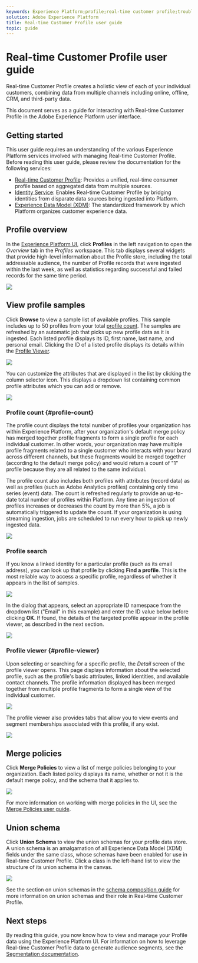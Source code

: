 ```yaml
---
keywords: Experience Platform;profile;real-time customer profile;troubleshooting;API
solution: Adobe Experience Platform
title: Real-time Customer Profile user guide
topic: guide
---
```


# Real-time Customer Profile user guide

Real-time Customer Profile creates a holistic view of each of your individual customers, combining data from multiple channels including online, offline, CRM, and third-party data.

This document serves as a guide for interacting with Real-time Customer Profile in the Adobe Experience Platform user interface.

## Getting started

This user guide requires an understanding of the various Experience Platform services involved with managing Real-time Customer Profile. Before reading this user guide, please review the documentation for the following services:

* [Real-time Customer Profile](../home.md): Provides a unified, real-time consumer profile based on aggregated data from multiple sources.
* [Identity Service](../../identity-service/home.md): Enables Real-time Customer Profile by bridging identities from disparate data sources being ingested into Platform.
* [Experience Data Model (XDM)](../../xdm/home.md): The standardized framework by which Platform organizes customer experience data.

## Profile overview

In the [Experience Platform UI](http://platform.adobe.com), click **Profiles** in the left navigation to open the _Overview_ tab in the _Profiles_ workspace. This tab displays several widgets that provide high-level information about the Profile store, including the total addressable audience, the number of Profile records that were ingested within the last week, as well as statistics regarding successful and failed records for the same time period.

![](../images/user-guide/profile-overview.png)

## View profile samples

Click **Browse** to view a sample list of available profiles. This sample includes up to 50 profiles from your total [profile count](#profile-count). The samples are refreshed by an automatic job that picks up new profile data as it is ingested. Each listed profile displays its ID, first name, last name, and personal email. Clicking the ID of a listed profile displays its details within the [Profile Viewer](#profile-viewer).

![](../images/user-guide/profile-samples.png)

You can customize the attributes that are displayed in the list by clicking the column selector icon. This displays a dropdown list containing common profile attributes which you can add or remove.

![](../images/user-guide/column-selector.png)

### Profile count {#profile-count}

The profile count displays the total number of profiles your organization has within Experience Platform, after your organization's default merge policy has merged together profile fragments to form a single profile for each individual customer. In other words, your organization may have multiple profile fragments related to a single customer who interacts with your brand across different channels, but these fragments would be merged together (according to the default merge policy) and would return a count of "1" profile because they are all related to the same individual.

The profile count also includes both profiles with attributes (record data) as well as profiles (such as Adobe Analytics profiles) containing only time series (event) data. The count is refreshed regularly to provide an up-to-date total number of profiles within Platform. Any time an ingestion of profiles increases or decreases the count by more than 5%, a job is automatically triggered to update the count. If your organization is using streaming ingestion, jobs are scheduled to run every hour to pick up newly ingested data.

![](../images/user-guide/profile-count.png)

### Profile search

If you know a linked identity for a particular profile (such as its email address), you can look up that profile by clicking **Find a profile**. This is the most reliable way to access a specific profile, regardless of whether it appears in the list of samples.

![](../images/user-guide/find-a-profile.png)

In the dialog that appears, select an appropriate ID namespace from the dropdown list ("Email" in this example) and enter the ID value below before clicking **OK**. If found, the details of the targeted profile appear in the profile viewer, as described in the next section.

![](../images/user-guide/find-a-profile-details.png)

### Profile viewer {#profile-viewer}

Upon selecting or searching for a specific profile, the _Detail_ screen of the profile viewer opens. This page displays information about the selected profile, such as the profile's basic attributes, linked identities, and available contact channels. The profile information displayed has been merged together from multiple profile fragments to form a single view of the individual customer.

![](../images/user-guide/profile-viewer-detail.png)

The profile viewer also provides tabs that allow you to view events and segment memberships associated with this profile, if any exist.

![](../images/user-guide/profile-viewer-events-seg.png)

## Merge policies

Click **Merge Policies** to view a list of merge policies belonging to your organization. Each listed policy displays its name, whether or not it is the default merge policy, and the schema that it applies to.

![](../images/user-guide/profile-merge-policies.png)

For more information on working with merge policies in the UI, see the [Merge Policies user guide](merge-policies.md).

## Union schema

Click **Union Schema** to view the union schemas for your profile data store. A union schema is an amalgamation of all Experience Data Model (XDM) fields under the same class, whose schemas have been enabled for use in Real-time Customer Profile. Click a class in the left-hand list to view the structure of its union schema in the canvas.

![](../images/user-guide/profile-union-schema.png)

See the section on union schemas in the [schema composition guide](../../xdm/schema/composition.md) for more information on union schemas and their role in Real-time Customer Profile.

## Next steps

By reading this guide, you now know how to view and manage your Profile data using the Experience Platform UI. For information on how to leverage Real-time Customer Profile data to generate audience segments, see the [Segmentation documentation](../../segmentation/home.md).
